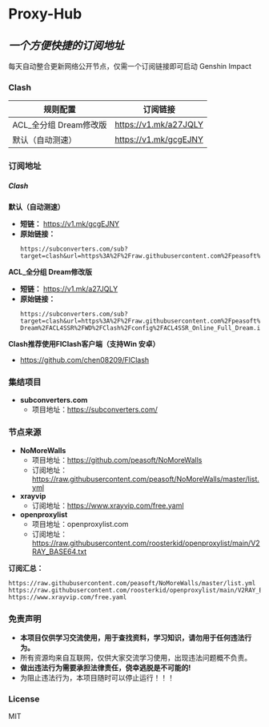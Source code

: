 # Proxy-Hub
## _一个方便快捷的订阅地址_


每天自动整合更新网络公开节点，仅需一个订阅链接即可启动 Genshin Impact

### Clash

| 规则配置 | 订阅链接 |
| ------ | ------ |
| ACL_全分组 Dream修改版 | https://v1.mk/a27JQLY |
| 默认（自动测速）| https://v1.mk/gcgEJNY |

### 订阅地址

##### Clash

**默认（自动测速）**

* **短链：** https://v1.mk/gcgEJNY
* **原始链接：** 
  ```
  https://subconverters.com/sub?target=clash&url=https%3A%2F%2Fraw.githubusercontent.com%2Fpeasoft%2FNoMoreWalls%2Fmaster%2Flist.yml%7Chttps%3A%2F%2Fraw.githubusercontent.com%2Froosterkid%2Fopenproxylist%2Fmain%2FV2RAY_BASE64.txt%7Chttps%3A%2F%2Fwww.xrayvip.com%2Ffree.yaml&insert=false&config=https%3A%2F%2Fraw.githubusercontent.com%2FACL4SSR%2FACL4SSR%2Fmaster%2FClash%2Fconfig%2FACL4SSR_Online_Full_AdblockPlus.ini&interval=86400&append_type=true&tls13=true&sort=true&emoji=true&list=false&xudp=true&udp=true&tfo=true&expand=true&scv=false&fdn=false&new_name=true
  ```

**ACL_全分组 Dream修改版**

* **短链：** https://v1.mk/a27JQLY
* **原始链接：** 
  ```
  https://subconverters.com/sub?target=clash&url=https%3A%2F%2Fraw.githubusercontent.com%2Fpeasoft%2FNoMoreWalls%2Fmaster%2Flist.yml%7Chttps%3A%2F%2Fraw.githubusercontent.com%2Froosterkid%2Fopenproxylist%2Fmain%2FV2RAY_BASE64.txt%7Chttps%3A%2F%2Fwww.xrayvip.com%2Ffree.yaml&insert=false&config=https%3A%2F%2Fraw.githubusercontent.com%2FWC-Dream%2FACL4SSR%2FWD%2FClash%2Fconfig%2FACL4SSR_Online_Full_Dream.ini&interval=86400&append_type=true&tls13=true&sort=true&emoji=true&list=false&xudp=true&udp=true&tfo=true&expand=true&scv=false&fdn=false&new_name=true
  ```

**Clash推荐使用FlClash客户端（支持Win 安卓）**

* https://github.com/chen08209/FlClash

### 集结项目

* **subconverters.com**
    * 项目地址：https://subconverters.com/

### 节点来源

* **NoMoreWalls**
    * 项目地址：https://github.com/peasoft/NoMoreWalls
    * 订阅地址：https://raw.githubusercontent.com/peasoft/NoMoreWalls/master/list.yml
* **xrayvip**
    * 订阅地址：https://www.xrayvip.com/free.yaml
* **openproxylist**
    * 项目地址：openproxylist.com
    * 订阅地址：https://raw.githubusercontent.com/roosterkid/openproxylist/main/V2RAY_BASE64.txt

**订阅汇总：**

```
https://raw.githubusercontent.com/peasoft/NoMoreWalls/master/list.yml
https://raw.githubusercontent.com/roosterkid/openproxylist/main/V2RAY_BASE64.txt
https://www.xrayvip.com/free.yaml
```

### 免责声明
* **本项目仅供学习交流使用，用于查找资料，学习知识，请勿用于任何违法行为。**
* 所有资源均来自互联网，仅供大家交流学习使用，出现违法问题概不负责。
* **做出违法行为需要承担法律责任，侥幸逃脱是不可能的!**
* 为阻止违法行为，本项目随时可以停止运行！！！

### License

MIT
